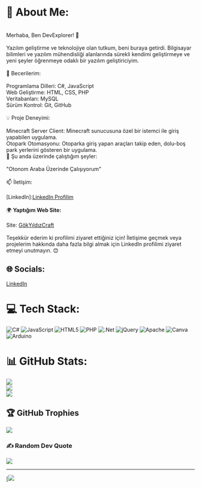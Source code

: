 # 💫 About Me:
<br>Merhaba, Ben DevExplorer! 👋<br><br>Yazılım geliştirme ve teknolojiye olan tutkum, beni buraya getirdi. Bilgisayar bilimleri ve yazılım mühendisliği alanlarında sürekli kendimi geliştirmeye ve yeni şeyler öğrenmeye odaklı bir yazılım geliştiriciyim.<br><br>🚀 Becerilerim:<br><br>Programlama Dilleri: C#, JavaScript<br>Web Geliştirme: HTML, CSS, PHP<br>Veritabanları: MySQL<br>Sürüm Kontrol: Git, GitHub<br><br>💡 Proje Deneyimi:<br><br>Minecraft Server Client: Minecraft sunucusuna özel bir istemci ile giriş yapabilen uygulama.<br>Otopark Otomasyonu: Otoparka giriş yapan araçları takip eden, dolu-boş park yerlerini gösteren bir uygulama.<br>🌱 Şu anda üzerinde çalıştığım şeyler:<br><br>"Otonom Araba Üzerinde Çalışıyorum"<br><br>📫 İletişim:<br><br>[LinkedIn]:[LinkedIn Profilim](www.linkedin.com/in/ugurakbas055)<br><br>🌍 **Yaptığım Web Site:** <br><br>Site: [GökYıldızCraft](http://gokyildizcraft.net.tr/)<br><br>Teşekkür ederim ki profilimi ziyaret ettiğiniz için! İletişime geçmek veya projelerim hakkında daha fazla bilgi almak için LinkedIn profilimi ziyaret etmeyi unutmayın. 😊


## 🌐 Socials:
[LinkedIn](https://linkedin.com/in/ugurakbas055/)

# 💻 Tech Stack:
![C#](https://img.shields.io/badge/c%23-%23239120.svg?style=for-the-badge&logo=csharp&logoColor=white) ![JavaScript](https://img.shields.io/badge/javascript-%23323330.svg?style=for-the-badge&logo=javascript&logoColor=%23F7DF1E) ![HTML5](https://img.shields.io/badge/html5-%23E34F26.svg?style=for-the-badge&logo=html5&logoColor=white) ![PHP](https://img.shields.io/badge/php-%23777BB4.svg?style=for-the-badge&logo=php&logoColor=white) ![.Net](https://img.shields.io/badge/.NET-5C2D91?style=for-the-badge&logo=.net&logoColor=white) ![jQuery](https://img.shields.io/badge/jquery-%230769AD.svg?style=for-the-badge&logo=jquery&logoColor=white) ![Apache](https://img.shields.io/badge/apache-%23D42029.svg?style=for-the-badge&logo=apache&logoColor=white) ![Canva](https://img.shields.io/badge/Canva-%2300C4CC.svg?style=for-the-badge&logo=Canva&logoColor=white) ![Arduino](https://img.shields.io/badge/-Arduino-00979D?style=for-the-badge&logo=Arduino&logoColor=white)
# 📊 GitHub Stats:
![](https://github-readme-stats.vercel.app/api?username=DevExplorer&theme=dark&hide_border=false&include_all_commits=true&count_private=true)<br/>
![](https://github-readme-streak-stats.herokuapp.com/?user=DevExplorer&theme=dark&hide_border=false)<br/>
![](https://github-readme-stats.vercel.app/api/top-langs/?username=DevExplorer&theme=dark&hide_border=false&include_all_commits=true&count_private=true&layout=compact)

## 🏆 GitHub Trophies
![](https://github-profile-trophy.vercel.app/?username=DevExplorer&theme=monokai&no-frame=false&no-bg=true&margin-w=4)

### ✍️ Random Dev Quote
![](https://quotes-github-readme.vercel.app/api?type=horizontal&theme=radical)

---
[![](https://visitcount.itsvg.in/api?id=DevExplorer&icon=2&color=1)
